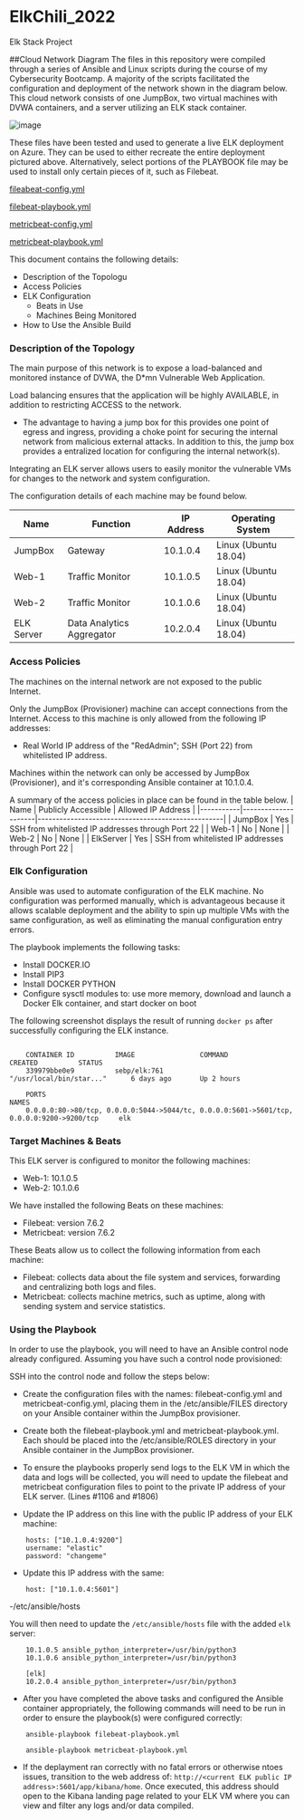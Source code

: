 # ElkChili_2022
Elk Stack Project

##Cloud Network Diagram
The files in this repository were compiled through a series of Ansible and Linux scripts during the course of my Cybersecurity Bootcamp. 
A majority of the scripts facilitated the configuration and deployment of the network shown in the diagram below. 
This cloud network consists of one JumpBox, two virtual machines with DVWA containers, and a server utilizing an ELK stack container.


![image](https://user-images.githubusercontent.com/92546881/159834666-f2e1878a-238a-43dd-8870-f1d18460ce0f.png)


These files have been tested and used to generate a live ELK deployment on Azure. They can be used to either recreate the entire deployment pictured above. Alternatively, select portions of the PLAYBOOK file may be used to install only certain pieces of it, such as Filebeat.

[fileabeat-config.yml](https://github.com/Aymeeh/ElkChili_22/blob/main/Ansible/filebeat-configuration.yml)

[filebeat-playbook.yml](https://github.com/Aymeeh/ElkChili_22/blob/main/Ansible/filebeat-playbook%20(1).yml) 

[metricbeat-config.yml](https://github.com/Aymeeh/ElkChili_22/blob/main/Ansible/metricbeat-configuration.yml)

[metricbeat-playbook.yml](https://github.com/Aymeeh/ElkChili_22/blob/main/Ansible/metricbeat-playbook%20(1).yml)

This document contains the following details:
- Description of the Topologu
- Access Policies
- ELK Configuration
  - Beats in Use
  - Machines Being Monitored
- How to Use the Ansible Build


### Description of the Topology

The main purpose of this network is to expose a load-balanced and monitored instance of DVWA, the D*mn Vulnerable Web Application.

Load balancing ensures that the application will be highly AVAILABLE, in addition to restricting ACCESS to the network.

- The advantage to having a jump box for this provides one point of egress and ingress, providing a choke point for securing the internal network from malicious external attacks. In addition to this, the jump box provides a entralized location for configuring the internal network(s).

Integrating an ELK server allows users to easily monitor the vulnerable VMs for changes to the network and system configuration.

The configuration details of each machine may be found below.

| Name       | Function                  | IP Address | Operating System     |
|------------|---------------------------|------------|----------------------|
| JumpBox    | Gateway                   | 10.1.0.4   | Linux (Ubuntu 18.04) |
| Web-1      | Traffic Monitor           | 10.1.0.5   | Linux (Ubuntu 18.04) |
| Web-2      | Traffic Monitor           | 10.1.0.6   | Linux (Ubuntu 18.04) |
| ELK Server | Data Analytics Aggregator | 10.2.0.4   | Linux (Ubuntu 18.04) |

### Access Policies

The machines on the internal network are not exposed to the public Internet. 

Only the JumpBox (Provisioner) machine can accept connections from the Internet. Access to this machine is only allowed from the following IP addresses:
- Real World IP address of the "RedAdmin"; SSH (Port 22) from whitelisted IP address.

Machines within the network can only be accessed by JumpBox (Provisioner), and it's corresponding Ansible container at 10.1.0.4.

A summary of the access policies in place can be found in the table below.
| Name      | Publicly Accessible | Allowed IP Address                                |
|-----------|---------------------|---------------------------------------------------|
| JumpBox   | Yes                 | SSH from whitelisted IP addresses through Port 22 |
| Web-1     | No                  | None                                              |
| Web-2     | No                  | None                                              |
| ElkServer | Yes                 | SSH from whitelisted IP addresses through Port 22 |

### Elk Configuration

Ansible was used to automate configuration of the ELK machine. No configuration was performed manually, which is advantageous because it allows scalable deployment and the ability to spin up multiple VMs with the same configuration, as well as eliminating the manual configuration entry errors.

The playbook implements the following tasks:
- Install DOCKER.IO
- Install PIP3
- Install DOCKER PYTHON
- Configure sysctl modules to: use more memory, download and launch a Docker Elk container, and start docker on boot

The following screenshot displays the result of running `docker ps` after successfully configuring the ELK instance.
````sysadmin@ElkServer:~$ sudo docker ps

    CONTAINER ID          IMAGE                COMMAND                       CREATED          STATUS       
    339979bbe0e9          sebp/elk:761         "/usr/local/bin/star..."      6 days ago       Up 2 hours   
    
    PORTS                                                                                         NAMES
    0.0.0.0:80->80/tcp, 0.0.0.0:5044->5044/tc, 0.0.0.0:5601->5601/tcp, 0.0.0.0:9200->9200/tcp     elk
````

### Target Machines & Beats

This ELK server is configured to monitor the following machines:
- Web-1: 10.1.0.5
- Web-2: 10.1.0.6

We have installed the following Beats on these machines:
- Filebeat: version 7.6.2
- Metricbeat: version 7.6.2

These Beats allow us to collect the following information from each machine:
- Filebeat: collects data about the file system and services, forwarding and centralizing both logs and files.
- Metricbeat: collects machine metrics, such as uptime, along with sending system and service statistics.

### Using the Playbook

In order to use the playbook, you will need to have an Ansible control node already configured. Assuming you have such a control node provisioned: 

SSH into the control node and follow the steps below:
- Create the configuration files with the names: filebeat-config.yml and metricbeat-config.yml, placing them in the /etc/ansible/FILES
  directory on your Ansible container within the JumpBox provisioner.
- Create both the filebeat-playbook.yml and metricbeat-playbook.yml. Each should be placed into the /etc/ansible/ROLES directory in your
  Ansible container in the JumpBox provisioner.
- To ensure the playbooks properly send logs to the ELK VM in which the data and logs will be collected, you will need to update the filebeat and
  metricbeat configuration files to point to the private IP address of your ELK server. (Lines #1106 and #1806)

- Update the IP address on this line with the public IP address of your ELK machine:


````output.elasticsearch:
    hosts: ["10.1.0.4:9200"]
    username: "elastic"
    password: "changeme"
````

- Update this IP address with the same:
 
````setup.kiabaa:
    host: ["10.1.0.4:5601"]
```` 
-/etc/ansible/hosts

You will then need to update the  `/etc/ansible/hosts` file with the added `elk` server:

 ````[webservers]
     10.1.0.5 ansible_python_interpreter=/usr/bin/python3
     10.1.0.6 ansible_python_interpreter=/usr/bin/python3

     [elk]
     10.2.0.4 ansible_python_interpreter=/usr/bin/python3
````
 
- After you have completed the above tasks and configured the Ansible container appropriately, the following commands will need to be run in order to ensure the playbook(s) were configured correctly:

 ````
     ansible-playbook filebeat-playbook.yml
 
     ansible-playbook metricbeat-playbook.yml
 ````

- If the deplayment ran correctly with no fatal errors or otherwise ntoes issues, transition to the web address of: `http://<current ELK public IP address>:5601/app/kibana/home`. Once executed, this address should open to the Kibana landing page related to your ELK VM where you can view and filter any logs and/or data compiled.

